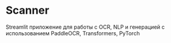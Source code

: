 # Scanner
Streamlit приложение для работы с OCR, NLP и генерацией с использованием PaddleOCR, Transformers, PyTorch 
